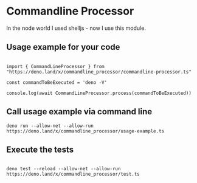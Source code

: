 # Commandline Processor

In the node world I used shelljs - now I use this module.

## Usage example for your code

```

import { CommandLineProcessor } from "https://deno.land/x/commandline_processor/commandline-processor.ts"

const commandToBeExecuted = 'deno -V'

console.log(await CommandLineProcessor.process(commandToBeExecuted))

```

## Call usage example via command line
```
deno run --allow-net --allow-run https://deno.land/x/commandline_processor/usage-example.ts
```

## Execute the tests
```

deno test --reload --allow-net --allow-run https://deno.land/x/commandline_processor/test.ts

``` 